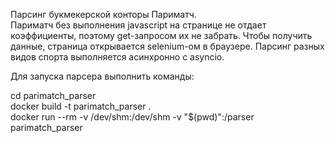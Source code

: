 Парсинг букмекерской конторы Париматч.<br>
Париматч без выполнения javascript на странице не отдает коэффициенты, поэтому get-запросом их не забрать. Чтобы получить данные, страница открывается selenium-ом в браузере. Парсинг разных видов спорта выполняется асинхронно с asyncio.

Для запуска парсера выполнить команды:<br>

cd parimatch_parser<br>
docker build -t parimatch_parser .<br>
docker run --rm -v /dev/shm:/dev/shm -v "$(pwd)":/parser parimatch_parser
